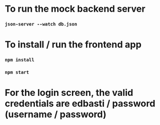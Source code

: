 # To run the mock backend server

### `json-server --watch db.json`

# To install / run the frontend app

### `npm install`

### `npm start`

# For the login screen, the valid credentials are edbasti / password (username / password)
